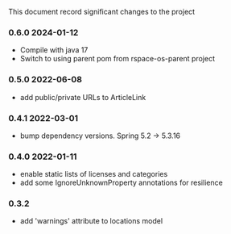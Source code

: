 This document record significant changes to the project

### 0.6.0 2024-01-12

- Compile with java 17
- Switch to using parent pom from rspace-os-parent project

### 0.5.0 2022-06-08

- add public/private URLs to ArticleLink

### 0.4.1 2022-03-01

- bump dependency versions. Spring 5.2 -> 5.3.16

### 0.4.0 2022-01-11

- enable static lists of licenses and categories
- add some IgnoreUnknownProperty annotations for resilience

### 0.3.2 
- add 'warnings' attribute to locations model
